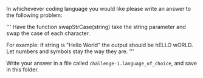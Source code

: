 In whichevever coding language you would like please write an answer to the following problem:

'''
Have the function swapStrCase(string) take the string parameter and swap the case of each character. 

For example: if string is "Hello World" the output should be hELLO wORLD. Let numbers and symbols stay the way they are.
'''

Write your answer in a file called `challenge-1.language_of_choice`, and save in this folder.